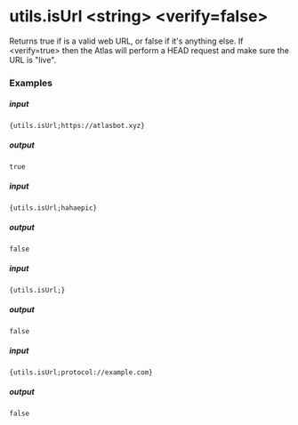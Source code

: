 # utils.isUrl &lt;string&gt; &lt;verify=false&gt;
		
Returns true if <string> is a valid web URL, or false if it's anything else. If <verify=true> then the Atlas will perform a HEAD request and make sure the URL is "live".

### Examples

##### input
```{utils.isUrl;https://atlasbot.xyz}```

##### output
```true```


##### input
```{utils.isUrl;hahaepic}```

##### output
```false```


##### input
```{utils.isUrl;}```

##### output
```false```


##### input
```{utils.isUrl;protocol://example.com}```

##### output
```false```
